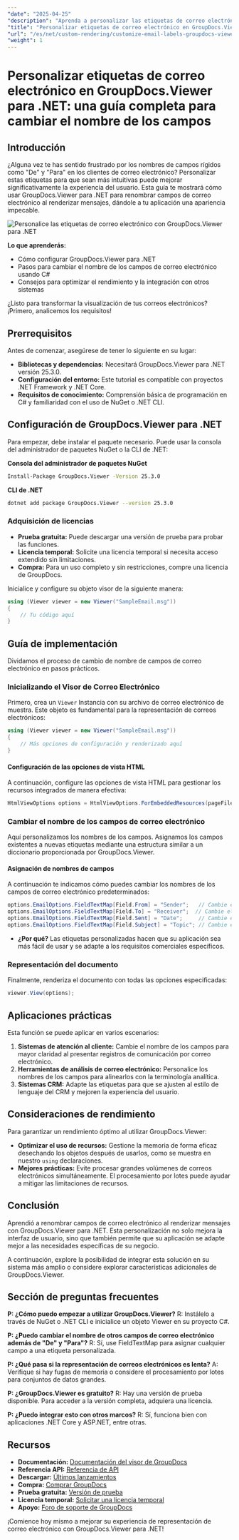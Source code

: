 ```yaml
---
"date": "2025-04-25"
"description": "Aprenda a personalizar las etiquetas de correo electrónico con GroupDocs.Viewer para .NET con esta guía paso a paso. Mejore la interfaz de usuario de su aplicación renombrando campos como \"De\" y \"Para\"."
"title": "Personalizar etiquetas de correo electrónico en GroupDocs.Viewer para .NET&#58; una guía completa para cambiar el nombre de los campos"
"url": "/es/net/custom-rendering/customize-email-labels-groupdocs-viewer-dotnet/"
"weight": 1
---
```


# Personalizar etiquetas de correo electrónico en GroupDocs.Viewer para .NET: una guía completa para cambiar el nombre de los campos

## Introducción

¿Alguna vez te has sentido frustrado por los nombres de campos rígidos como "De" y "Para" en los clientes de correo electrónico? Personalizar estas etiquetas para que sean más intuitivas puede mejorar significativamente la experiencia del usuario. Esta guía te mostrará cómo usar GroupDocs.Viewer para .NET para renombrar campos de correo electrónico al renderizar mensajes, dándole a tu aplicación una apariencia impecable.

![Personalice las etiquetas de correo electrónico con GroupDocs.Viewer para .NET](/viewer/custom-rendering/customize-email-labels-img.png)

**Lo que aprenderás:**
- Cómo configurar GroupDocs.Viewer para .NET
- Pasos para cambiar el nombre de los campos de correo electrónico usando C#
- Consejos para optimizar el rendimiento y la integración con otros sistemas

¿Listo para transformar la visualización de tus correos electrónicos? ¡Primero, analicemos los requisitos!

## Prerrequisitos

Antes de comenzar, asegúrese de tener lo siguiente en su lugar:

- **Bibliotecas y dependencias:** Necesitará GroupDocs.Viewer para .NET versión 25.3.0.
- **Configuración del entorno:** Este tutorial es compatible con proyectos .NET Framework y .NET Core.
- **Requisitos de conocimiento:** Comprensión básica de programación en C# y familiaridad con el uso de NuGet o .NET CLI.

## Configuración de GroupDocs.Viewer para .NET

Para empezar, debe instalar el paquete necesario. Puede usar la consola del administrador de paquetes NuGet o la CLI de .NET:

**Consola del administrador de paquetes NuGet**
```bash
Install-Package GroupDocs.Viewer -Version 25.3.0
```

**CLI de .NET**
```bash
dotnet add package GroupDocs.Viewer --version 25.3.0
```

### Adquisición de licencias
- **Prueba gratuita:** Puede descargar una versión de prueba para probar las funciones.
- **Licencia temporal:** Solicite una licencia temporal si necesita acceso extendido sin limitaciones.
- **Compra:** Para un uso completo y sin restricciones, compre una licencia de GroupDocs.

Inicialice y configure su objeto visor de la siguiente manera:

```csharp
using (Viewer viewer = new Viewer("SampleEmail.msg"))
{
    // Tu código aquí
}
```

## Guía de implementación

Dividamos el proceso de cambio de nombre de campos de correo electrónico en pasos prácticos.

### Inicializando el Visor de Correo Electrónico

Primero, crea un `Viewer` Instancia con su archivo de correo electrónico de muestra. Este objeto es fundamental para la representación de correos electrónicos:

```csharp
using (Viewer viewer = new Viewer("SampleEmail.msg"))
{
    // Más opciones de configuración y renderizado aquí
}
```

#### Configuración de las opciones de vista HTML

A continuación, configure las opciones de vista HTML para gestionar los recursos integrados de manera efectiva:

```csharp
HtmlViewOptions options = HtmlViewOptions.ForEmbeddedResources(pageFilePathFormat);
```

### Cambiar el nombre de los campos de correo electrónico

Aquí personalizamos los nombres de los campos. Asignamos los campos existentes a nuevas etiquetas mediante una estructura similar a un diccionario proporcionada por GroupDocs.Viewer.

#### Asignación de nombres de campos

A continuación te indicamos cómo puedes cambiar los nombres de los campos de correo electrónico predeterminados:

```csharp
options.EmailOptions.FieldTextMap[Field.From] = "Sender";   // Cambie el nombre del campo “De” a “Remitente”.
options.EmailOptions.FieldTextMap[Field.To] = "Receiver";  // Cambie el nombre del campo “Para” a “Receptor”.
options.EmailOptions.FieldTextMap[Field.Sent] = "Date";     // Cambie el nombre del campo “Enviado” a “Fecha”.
options.EmailOptions.FieldTextMap[Field.Subject] = "Topic"; // Cambie el nombre del campo “Asunto” a “Tema”.
```

- **¿Por qué?** Las etiquetas personalizadas hacen que su aplicación sea más fácil de usar y se adapte a los requisitos comerciales específicos.

### Representación del documento

Finalmente, renderiza el documento con todas las opciones especificadas:

```csharp
viewer.View(options);
```

## Aplicaciones prácticas

Esta función se puede aplicar en varios escenarios:

1. **Sistemas de atención al cliente:** Cambie el nombre de los campos para mayor claridad al presentar registros de comunicación por correo electrónico.
2. **Herramientas de análisis de correo electrónico:** Personalice los nombres de los campos para alinearlos con la terminología analítica.
3. **Sistemas CRM:** Adapte las etiquetas para que se ajusten al estilo de lenguaje del CRM y mejoren la experiencia del usuario.

## Consideraciones de rendimiento

Para garantizar un rendimiento óptimo al utilizar GroupDocs.Viewer:
- **Optimizar el uso de recursos:** Gestione la memoria de forma eficaz desechando los objetos después de usarlos, como se muestra en nuestro `using` declaraciones.
- **Mejores prácticas:** Evite procesar grandes volúmenes de correos electrónicos simultáneamente. El procesamiento por lotes puede ayudar a mitigar las limitaciones de recursos.

## Conclusión

Aprendió a renombrar campos de correo electrónico al renderizar mensajes con GroupDocs.Viewer para .NET. Esta personalización no solo mejora la interfaz de usuario, sino que también permite que su aplicación se adapte mejor a las necesidades específicas de su negocio. 

A continuación, explore la posibilidad de integrar esta solución en su sistema más amplio o considere explorar características adicionales de GroupDocs.Viewer.

## Sección de preguntas frecuentes

**P: ¿Cómo puedo empezar a utilizar GroupDocs.Viewer?**
R: Instálelo a través de NuGet o .NET CLI e inicialice un objeto Viewer en su proyecto C#.

**P: ¿Puedo cambiar el nombre de otros campos de correo electrónico además de "De" y "Para"?**
R: Sí, use FieldTextMap para asignar cualquier campo a una etiqueta personalizada.

**P: ¿Qué pasa si la representación de correos electrónicos es lenta?**
A: Verifique si hay fugas de memoria o considere el procesamiento por lotes para conjuntos de datos grandes.

**P: ¿GroupDocs.Viewer es gratuito?**
R: Hay una versión de prueba disponible. Para acceder a la versión completa, adquiera una licencia.

**P: ¿Puedo integrar esto con otros marcos?**
R: Sí, funciona bien con aplicaciones .NET Core y ASP.NET, entre otras.

## Recursos
- **Documentación:** [Documentación del visor de GroupDocs](https://docs.groupdocs.com/viewer/net/)
- **Referencia API:** [Referencia de API](https://reference.groupdocs.com/viewer/net/)
- **Descargar:** [Últimos lanzamientos](https://releases.groupdocs.com/viewer/net/)
- **Compra:** [Comprar GroupDocs](https://purchase.groupdocs.com/buy)
- **Prueba gratuita:** [Versión de prueba](https://releases.groupdocs.com/viewer/net/)
- **Licencia temporal:** [Solicitar una licencia temporal](https://purchase.groupdocs.com/temporary-license/)
- **Apoyo:** [Foro de soporte de GroupDocs](https://forum.groupdocs.com/c/viewer/9)

¡Comience hoy mismo a mejorar su experiencia de representación de correo electrónico con GroupDocs.Viewer para .NET!